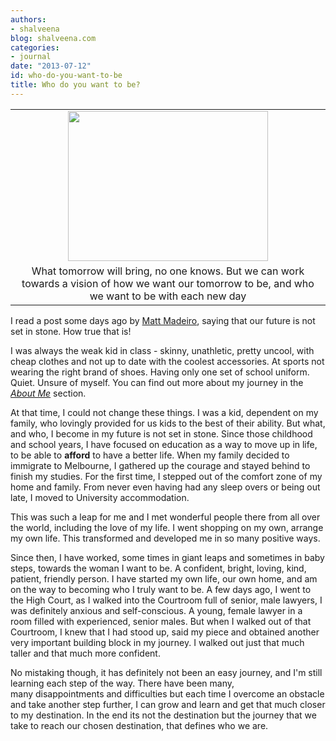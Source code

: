 ```yaml
---
authors:
- shalveena
blog: shalveena.com
categories:
- journal
date: "2013-07-12"
id: who-do-you-want-to-be
title: Who do you want to be?
---
```


<table class="tr-caption-container" style="margin-left:auto;margin-right:auto;text-align:center;" cellspacing="0" cellpadding="0" align="center"><tbody><tr><td style="text-align:center;"><a style="margin-left:auto;margin-right:auto;" href="https://shalveena.files.wordpress.com/2013/07/f7573-dscn0235.jpg"><img src="https://shalveena.files.wordpress.com/2013/07/f7573-dscn0235.jpg?w=300" width="320" height="240" border="0"></a></td></tr><tr><td class="tr-caption" style="text-align:center;">What tomorrow will bring, no one knows. But we can work towards a vision of how we want our tomorrow to be, and who we want to be with each new day</td></tr></tbody></table>

I read a post some days ago by [Matt Madeiro](http://mattmadeiro.com/), saying that our future is not set in stone. How true that is!

I was always the weak kid in class - skinny, unathletic, pretty uncool, with cheap clothes and not up to date with the coolest accessories. At sports not wearing the right brand of shoes. Having only one set of school uniform. Quiet. Unsure of myself. You can find out more about my journey in the _[About Me](http://www.shalveena.com/search/label/About%20Me)_ section.

At that time, I could not change these things. I was a kid, dependent on my family, who lovingly provided for us kids to the best of their ability. But what, and who, I become in my future is not set in stone. Since those childhood and school years, I have focused on education as a way to move up in life, to be able to **afford** to have a better life. When my family decided to immigrate to Melbourne, I gathered up the courage and stayed behind to finish my studies. For the first time, I stepped out of the comfort zone of my home and family. From never even having had any sleep overs or being out late, I moved to University accommodation.

This was such a leap for me and I met wonderful people there from all over the world, including the love of my life. I went shopping on my own, arrange my own life. This transformed and developed me in so many positive ways.

Since then, I have worked, some times in giant leaps and sometimes in baby steps, towards the woman I want to be. A confident, bright, loving, kind, patient, friendly person. I have started my own life, our own home, and am on the way to becoming who I truly want to be. A few days ago, I went to the High Court, as I walked into the Courtroom full of senior, male lawyers, I was definitely anxious and self-conscious. A young, female lawyer in a room filled with experienced, senior males. But when I walked out of that Courtroom, I knew that I had stood up, said my piece and obtained another very important building block in my journey. I walked out just that much taller and that much more confident.

No mistaking though, it has definitely not been an easy journey, and I'm still learning each step of the way. There have been many, many disappointments and difficulties but each time I overcome an obstacle and take another step further, I can grow and learn and get that much closer to my destination. In the end its not the destination but the journey that we take to reach our chosen destination, that defines who we are.
